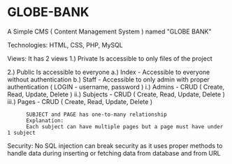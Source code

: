 # GLOBE-BANK
A Simple CMS ( Content Management System ) named "GLOBE BANK"

Technologies: 
HTML, CSS, PHP, MySQL

Views: 
It has 2 views
  1.) Private
      Is accessible to only files of the project
      
  2.) Public
      Is accessible to everyone
      a.) Index - Accessible to everyone without authentication
      b.) Staff - Accessible to only admin with proper authentication ( LOGIN - username, password ) 
          i.) Admins - CRUD ( Create, Read, Update, Delete )
          ii.) Subjects - CRUD ( Create, Read, Update, Delete )
          iii.) Pages - CRUD ( Create, Read, Update, Delete )
          
          SUBJECT and PAGE has one-to-many relationship
          Explanation:
          Each subject can have multiple pages but a page must have under 1 subject
  
Security: 
No SQL injection can break security as it uses proper methods to handle data during inserting or fetching data from database and from URL

